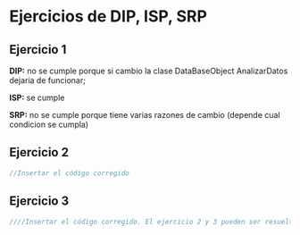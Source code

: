 # Ejercicios de DIP, ISP, SRP
## Ejercicio 1 

**DIP:** no se cumple porque si cambio la clase DataBaseObject AnalizarDatos dejaria de funcionar;

**ISP:** se cumple

**SRP:** no se cumple porque tiene varias razones de cambio (depende cual condicion se cumpla)


## Ejercicio 2

```cs
//Insertar el código corregido

```
## Ejercicio 3 

```cs
////Insertar el código corregido. El ejercicio 2 y 3 pueden ser resueltos de forma conjunta

```
